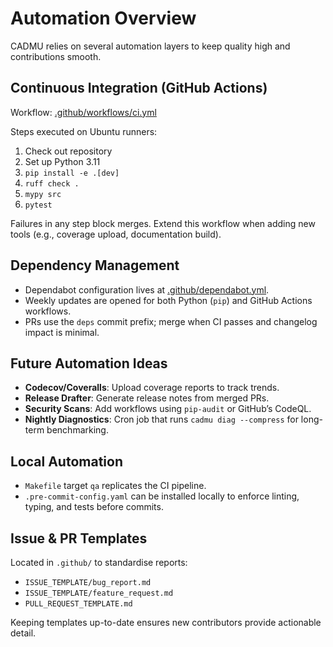 # Automation Overview

CADMU relies on several automation layers to keep quality high and contributions
smooth.

## Continuous Integration (GitHub Actions)

Workflow: [.github/workflows/ci.yml](../.github/workflows/ci.yml)

Steps executed on Ubuntu runners:
1. Check out repository
2. Set up Python 3.11
3. `pip install -e .[dev]`
4. `ruff check .`
5. `mypy src`
6. `pytest`

Failures in any step block merges. Extend this workflow when adding new tools
(e.g., coverage upload, documentation build).

## Dependency Management

- Dependabot configuration lives at [.github/dependabot.yml](../.github/dependabot.yml).
- Weekly updates are opened for both Python (`pip`) and GitHub Actions workflows.
- PRs use the `deps` commit prefix; merge when CI passes and changelog impact is minimal.

## Future Automation Ideas

- **Codecov/Coveralls**: Upload coverage reports to track trends.
- **Release Drafter**: Generate release notes from merged PRs.
- **Security Scans**: Add workflows using `pip-audit` or GitHub’s CodeQL.
- **Nightly Diagnostics**: Cron job that runs `cadmu diag --compress` for long-term benchmarking.

## Local Automation

- `Makefile` target `qa` replicates the CI pipeline.
- `.pre-commit-config.yaml` can be installed locally to enforce linting, typing,
  and tests before commits.

## Issue & PR Templates

Located in `.github/` to standardise reports:
- `ISSUE_TEMPLATE/bug_report.md`
- `ISSUE_TEMPLATE/feature_request.md`
- `PULL_REQUEST_TEMPLATE.md`

Keeping templates up-to-date ensures new contributors provide actionable detail.
